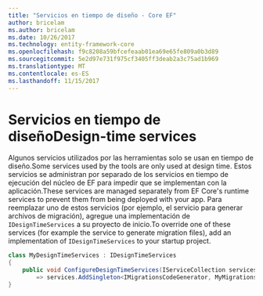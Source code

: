 ```yaml
---
title: "Servicios en tiempo de diseño - Core EF"
author: bricelam
ms.author: bricelam
ms.date: 10/26/2017
ms.technology: entity-framework-core
ms.openlocfilehash: f9c8208a59bfcefeaab01ea69e65fe809a0b3d89
ms.sourcegitcommit: 5e2d97e731f975cf3405ff3deab2a3c75ad1b969
ms.translationtype: MT
ms.contentlocale: es-ES
ms.lasthandoff: 11/15/2017
---
```

<a name="design-time-services"></a><span data-ttu-id="eac79-102">Servicios en tiempo de diseño</span><span class="sxs-lookup"><span data-stu-id="eac79-102">Design-time services</span></span>
====================
<span data-ttu-id="eac79-103">Algunos servicios utilizados por las herramientas solo se usan en tiempo de diseño.</span><span class="sxs-lookup"><span data-stu-id="eac79-103">Some services used by the tools are only used at design time.</span></span> <span data-ttu-id="eac79-104">Estos servicios se administran por separado de los servicios en tiempo de ejecución del núcleo de EF para impedir que se implementan con la aplicación.</span><span class="sxs-lookup"><span data-stu-id="eac79-104">These services are managed separately from EF Core's runtime services to prevent them from being deployed with your app.</span></span> <span data-ttu-id="eac79-105">Para reemplazar uno de estos servicios (por ejemplo, el servicio para generar archivos de migración), agregue una implementación de `IDesignTimeServices` a su proyecto de inicio.</span><span class="sxs-lookup"><span data-stu-id="eac79-105">To override one of these services (for example the service to generate migration files), add an implementation of `IDesignTimeServices` to your startup project.</span></span>

``` csharp
class MyDesignTimeServices : IDesignTimeServices
{
    public void ConfigureDesignTimeServices(IServiceCollection services)
        => services.AddSingleton<IMigrationsCodeGenerator, MyMigrationsCodeGenerator>()
}
```
